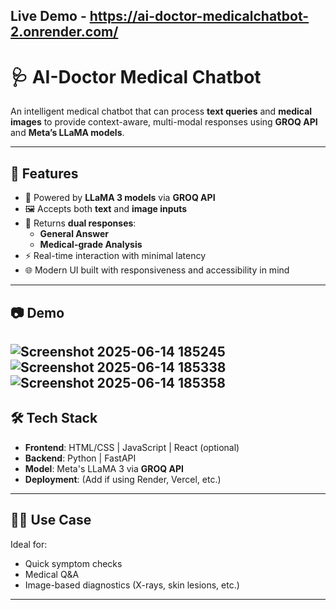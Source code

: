 Live Demo - https://ai-doctor-medicalchatbot-2.onrender.com/
---
# 🩺 AI-Doctor Medical Chatbot

An intelligent medical chatbot that can process **text queries** and **medical images** to provide context-aware, multi-modal responses using **GROQ API** and **Meta’s LLaMA models**.

---

## 🚀 Features

- 🧠 Powered by **LLaMA 3 models** via **GROQ API**
- 🖼️ Accepts both **text** and **image inputs**
- 💬 Returns **dual responses**:
  - **General Answer**
  - **Medical-grade Analysis**
- ⚡ Real-time interaction with minimal latency
- 🌐 Modern UI built with responsiveness and accessibility in mind

---
## 📷 Demo
![Screenshot 2025-06-14 185245](https://github.com/user-attachments/assets/83ab3961-0a32-4956-9efd-69924552aa1d)
![Screenshot 2025-06-14 185338](https://github.com/user-attachments/assets/7baa6149-ca5b-4b94-997e-cdc76e1b1d0b)
![Screenshot 2025-06-14 185358](https://github.com/user-attachments/assets/76bf75e5-da00-4ac0-a4ec-5a846fb888a2)
---

## 🛠️ Tech Stack

- **Frontend**: HTML/CSS | JavaScript | React (optional)
- **Backend**: Python | FastAPI
- **Model**: Meta's LLaMA 3 via **GROQ API**
- **Deployment**: (Add if using Render, Vercel, etc.)

---

## 🧑‍⚕️ Use Case

Ideal for:

- Quick symptom checks
- Medical Q&A
- Image-based diagnostics (X-rays, skin lesions, etc.)

---
